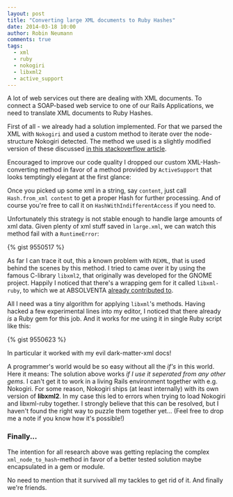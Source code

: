 ```yaml
---
layout: post
title: "Converting large XML documents to Ruby Hashes"
date: 2014-03-18 10:00
author: Robin Neumann
comments: true
tags:
  - xml
  - ruby
  - nokogiri
  - libxml2
  - active_support
---
```


A lot of web services out there are dealing with XML documents. To connect a SOAP-based web
service to one of our Rails Applications, we need to translate XML documents to Ruby Hashes.

First of all - we already had a solution implemented. For that we parsed the XML with
``Nokogiri`` and used a custom method to iterate over the node-structure
Nokogiri detected. The method we used is a slightly modified version of these discussed
[in this stackoverflow article](http://stackoverflow.com/questions/1230741/convert-a-nokogiri-document-to-a-ruby-hash).

Encouraged to improve our code quality I dropped our custom XML-Hash-converting method
in favor of a method provided by ``ActiveSupport`` that looks temptingly elegant at the
first glance:

Once you picked up some xml in a string, say ``content``, just call ``Hash.from_xml content``
to get a proper Hash for further processing. And of course you're free to call it on
``HashWithIndifferentAccess`` if you need to.

Unfortunately this strategy is not stable enough to handle large amounts of xml data.
Given plenty of xml stuff saved in ``large.xml``, we can watch this method fail with
a ``RuntimeError``:

{% gist 9550517 %}

As far I can trace it out, this a known problem with ``REXML``, that is used behind
the scenes by this method. I tried to came over it by using the famous C-library ``libxml2``,
that originally was developed for the GNOME project. Happily I noticed that
there's a wrapping gem for it called ``libxml-ruby``, to which we at ABSOLVENTA [already contributed to](https://github.com/xml4r/libxml-ruby/commit/0e96dacd14f6e430750ed58bc26a668bd5415e1f).

All I need was a tiny algorithm for applying ``libxml``'s methods. Having hacked a few
experimental lines into my editor, I noticed that there already *is* a Ruby gem for this job.
And it works for me using it in single Ruby script like this:

{% gist 9550623 %}

In particular it worked with my evil dark-matter-xml docs!

A programmer's world would be so easy without all the *if's* in this world.
Here it means: The solution above works *if I use it seperated from any other gems*.
I can't get it to work in a living Rails environment together with e.g. Nokogiri.
For some reason, Nokogiri ships (at least internally) with its own version of **libxml2**.
In my case this led to errors when trying to load Nokogiri and libxml-ruby together.
I strongly believe that this can be resolved, but I haven't found the right way to
puzzle them together yet... (Feel free to drop me a note if you know how it's possible!)

### Finally...

The intention for all research above was getting replacing the complex
``xml_node_to_hash``-method in favor of a better tested solution maybe
encapsulated in a gem or module.

No need to mention that it survived all my tackles to get rid of it.
And finally we're friends.
